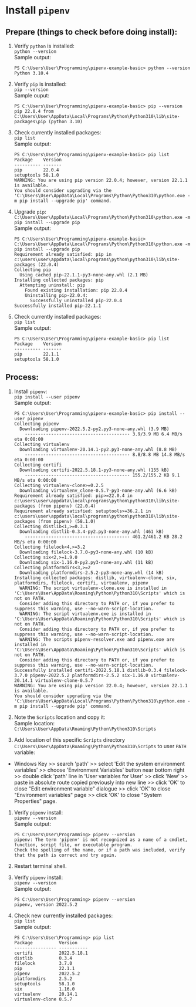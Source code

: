 # Install `pipenv`

## Prepare (things to check before doing install):
1. Verify `python` is installed:  
`python --version`  
Sample output:  
    ```
    PS C:\Users\User\Programming\pipenv-example-basic> python --version
    Python 3.10.4
    ```

1. Verify `pip` is installed:  
`pip --version`  
Sample ouput:  
    ```
    PS C:\Users\User\Programming\pipenv-example-basic> pip --version
    pip 22.0.4 from C:\Users\User\AppData\Local\Programs\Python\Python310\lib\site-packages\pip (python 3.10)
    ```

1. Check currently installed packages:  
`pip list`  
Sample output:  
    ```
    PS C:\Users\User\Programming\pipenv-example-basic> pip list
    Package    Version
    ---------- -------
    pip        22.0.4
    setuptools 58.1.0
    WARNING: You are using pip version 22.0.4; however, version 22.1.1 is available.
    You should consider upgrading via the 'C:\Users\User\AppData\Local\Programs\Python\Python310\python.exe -m pip install --upgrade pip' command.
    ```

  1. Upgrade `pip`:  
  `C:\Users\User\AppData\Local\Programs\Python\Python310\python.exe -m pip install --upgrade pip`  
  Sample output:  
      ```
      PS C:\Users\User\Programming\pipenv-example-basic> C:\Users\User\AppData\Local\Programs\Python\Python310\python.exe -m pip install --upgrade pip
      Requirement already satisfied: pip in c:\users\user\appdata\local\programs\python\python310\lib\site-packages (22.0.4)
      Collecting pip
        Using cached pip-22.1.1-py3-none-any.whl (2.1 MB)
      Installing collected packages: pip
        Attempting uninstall: pip
          Found existing installation: pip 22.0.4
          Uninstalling pip-22.0.4:
            Successfully uninstalled pip-22.0.4
      Successfully installed pip-22.1.1
      ```

1. Check currently installed packages:  
`pip list`  
Sample output:  
    ```
    PS C:\Users\User\Programming\pipenv-example-basic> pip list
    Package    Version
    ---------- -------
    pip        22.1.1
    setuptools 58.1.0
    ```

## Process:
1. Install `pipenv`:  
`pip install --user pipenv`  
Sample output:  
    ```
    PS C:\Users\User\Programming\pipenv-example-basic> pip install --user pipenv
    Collecting pipenv
      Downloading pipenv-2022.5.2-py2.py3-none-any.whl (3.9 MB)
        ---------------------------------------- 3.9/3.9 MB 6.4 MB/s eta 0:00:00
    Collecting virtualenv
      Downloading virtualenv-20.14.1-py2.py3-none-any.whl (8.8 MB)
        ---------------------------------------- 8.8/8.8 MB 14.8 MB/s eta 0:00:00
    Collecting certifi
      Downloading certifi-2022.5.18.1-py3-none-any.whl (155 kB)
        ---------------------------------------- 155.2/155.2 KB 9.1 MB/s eta 0:00:00
    Collecting virtualenv-clone>=0.2.5
      Downloading virtualenv_clone-0.5.7-py3-none-any.whl (6.6 kB)
    Requirement already satisfied: pip>=22.0.4 in c:\users\user\appdata\local\programs\python\python310\lib\site-packages (from pipenv) (22.0.4)
    Requirement already satisfied: setuptools>=36.2.1 in c:\users\user\appdata\local\programs\python\python310\lib\site-packages (from pipenv) (58.1.0)
    Collecting distlib<1,>=0.3.1
      Downloading distlib-0.3.4-py2.py3-none-any.whl (461 kB)
        ---------------------------------------- 461.2/461.2 KB 28.2 MB/s eta 0:00:00
    Collecting filelock<4,>=3.2
      Downloading filelock-3.7.0-py3-none-any.whl (10 kB)
    Collecting six<2,>=1.9.0
      Downloading six-1.16.0-py2.py3-none-any.whl (11 kB)
    Collecting platformdirs<3,>=2
      Downloading platformdirs-2.5.2-py3-none-any.whl (14 kB)
    Installing collected packages: distlib, virtualenv-clone, six, platformdirs, filelock, certifi, virtualenv, pipenv
      WARNING: The script virtualenv-clone.exe is installed in 'C:\Users\User\AppData\Roaming\Python\Python310\Scripts' which is not on PATH.
      Consider adding this directory to PATH or, if you prefer to suppress this warning, use --no-warn-script-location.
      WARNING: The script virtualenv.exe is installed in 'C:\Users\User\AppData\Roaming\Python\Python310\Scripts' which is not on PATH.
      Consider adding this directory to PATH or, if you prefer to suppress this warning, use --no-warn-script-location.
      WARNING: The scripts pipenv-resolver.exe and pipenv.exe are installed in 'C:\Users\User\AppData\Roaming\Python\Python310\Scripts' which is not on PATH.
      Consider adding this directory to PATH or, if you prefer to suppress this warning, use --no-warn-script-location.
    Successfully installed certifi-2022.5.18.1 distlib-0.3.4 filelock-3.7.0 pipenv-2022.5.2 platformdirs-2.5.2 six-1.16.0 virtualenv-20.14.1 virtualenv-clone-0.5.7
    WARNING: You are using pip version 22.0.4; however, version 22.1.1 is available.
    You should consider upgrading via the 'C:\Users\User\AppData\Local\Programs\Python\Python310\python.exe -m pip install --upgrade pip' command.
    ```

1. Note the `Scripts` location and copy it:  
Sample location:  
`C:\Users\User\AppData\Roaming\Python\Python310\Scripts`  

1. Add location of this specific `Scripts` directory `C:\Users\User\AppData\Roaming\Python\Python310\Scripts` to user `PATH` variable:  
  * Windows Key >> search 'path' >> select 'Edit the system environment variables' >> choose 'Environment Variables' button near bottom right >> double click 'path' line in 'User variables for User' >> click 'New' >> paste in absolute route copied previously into new line >> click 'OK' to close "Edit environment variable" dialogue >> click 'OK' to close "Environment variables" page >> click 'OK' to close "System Properties" page.

1. Verify `pipenv` install:  
`pipenv --version`  
Sample output:  
    ```
    PS C:\Users\User\Programming> pipenv --version
    pipenv: The term 'pipenv' is not recognized as a name of a cmdlet, function, script file, or executable program.
    Check the spelling of the name, or if a path was included, verify that the path is correct and try again.
    ```

1. Restart terminal shell.

1. Verify `pipenv` install:  
`pipenv --version`  
Sample output:  
    ```
    PS C:\Users\User\Programming> pipenv --version
    pipenv, version 2022.5.2
    ```

1. Check new currently installed packages:  
`pip list`  
Sample output:  
    ```
    PS C:\Users\User\Programming> pip list
    Package          Version
    ---------------- -----------
    certifi          2022.5.18.1
    distlib          0.3.4
    filelock         3.7.0
    pip              22.1.1
    pipenv           2022.5.2
    platformdirs     2.5.2
    setuptools       58.1.0
    six              1.16.0
    virtualenv       20.14.1
    virtualenv-clone 0.5.7
    ```

